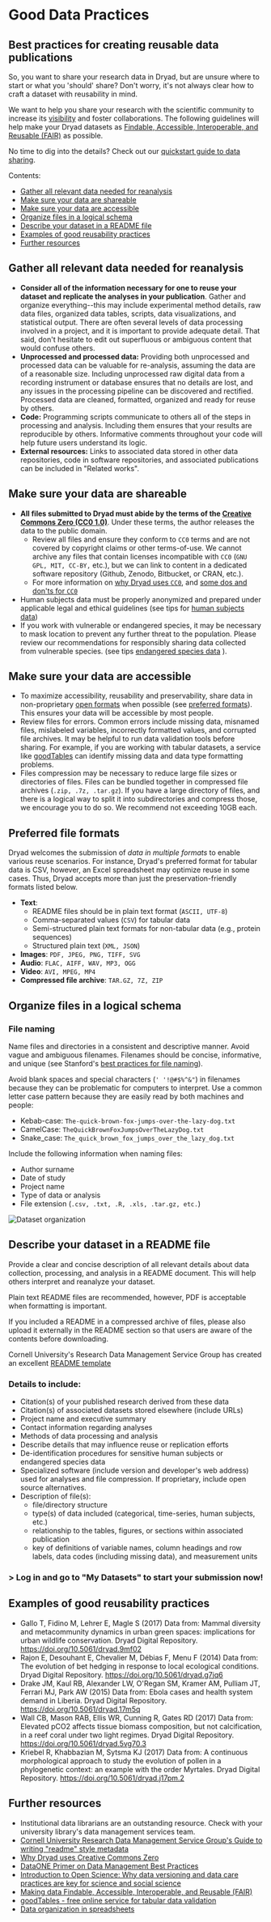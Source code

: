 <h1>Good Data Practices</h1>

<h2>Best practices for creating reusable data publications</h2>

<p>So, you want to share your research data in Dryad, but are unsure where to start or what you 'should' share? Don't worry, it's not always clear how to craft a dataset with reusability in mind.</p>

<p>We want to help you share your research with the scientific community to increase its <a href="https://peerj.com/articles/175/">visibility</a> and foster collaborations. The following guidelines will help make your Dryad datasets as <a href="https://www.force11.org/group/fairgroup/fairprinciples">Findable, Accessible, Interoperable, and Reusable (FAIR)</a> as possible.</p>

<p>No time to dig into the details? Check out our <a href="/docs/QuickstartGuideToDataSharing.pdf">quickstart guide to data sharing</a>.</p>

<p class="toc_title">Contents:</p>
<ul>
  <li><a href="#gather">Gather all relevant data needed for reanalysis</a></li>
  <li><a href="#shareable">Make sure your data are shareable</a></li>
  <li><a href="#accessible">Make sure your data are accessible</a></li>
  <li><a href="#organize">Organize files in a logical schema</a></li>
  <li><a href="#describe">Describe your dataset in a README file</a></li>
  <li><a href="#examples">Examples of good reusability practices</a></li>
  <li><a href="#resources">Further resources</a></li>
</ul>



<h2 id="gather">Gather all relevant data needed for reanalysis</h2>

<ul>
<li><strong>Consider all of the information necessary for one to reuse your dataset and replicate the analyses in your publication</strong>. Gather and organize everything--this may include experimental method details, raw data files, organized data tables, scripts, data visualizations, and statistical output. There are often several levels of data processing involved in a project, and it is important to provide adequate detail. That said, don't hesitate to edit out superfluous or ambiguous content that would confuse others.</li>
<li><strong>Unprocessed and processed data:</strong> Providing both unprocessed and processed data can be valuable for re-analysis, assuming the data are of a reasonable size. Including unprocessed raw digital data from a recording instrument or database ensures that no details are lost, and any issues in the processing pipeline can be discovered and rectified. Processed data are cleaned, formatted, organized and ready for reuse by others. </li>
<li><strong>Code:</strong> Programming scripts communicate to others all of the steps in processing and analysis. Including them ensures that your results are reproducible by others. Informative comments throughout your code will help future users understand its logic.</li>
<li><strong>External resources:</strong> Links to associated data stored in other data repositories, code in software repositories, and associated publications can be included in "Related works".</li>
</ul>


<h2>Make sure your data are shareable<a name="shareable"></a></h2>

<ul>
<li><strong>All files submitted to Dryad must abide by the terms of the <a href="https://creativecommons.org/publicdomain/zero/1.0/">Creative Commons Zero (CC0 1.0)</a></strong>. Under these terms, the author releases the data to the public domain.
<ul><li>Review all files and ensure they conform to <code>CC0</code> terms and are not covered by copyright claims or other terms-of-use. We cannot archive any files that contain licenses incompatible with <code>CC0</code> (<code>GNU GPL, MIT, CC-BY,</code> etc.), but we can link to content in a dedicated software repository (Github, Zenodo, Bitbucket, or CRAN, etc.). </li>
<li>For more information on <a href="https://blog.datadryad.org/2011/10/05/why-does-dryad-use-cc0/">why Dryad uses <code>CC0</code></a>, and <a href="https://blog.datadryad.org/2017/09/11/some-dos-and-donts-for-cc0/">some dos and don'ts for <code>CC0</code></a></li></ul></li>
<li>Human subjects data must be properly anonymized and prepared under applicable legal and ethical guidelines (see tips for <a href="/docs/HumanSubjectsData.pdf">human subjects data</a>)</li>
<li>If you work with vulnerable or endangered species, it may be necessary to mask location to prevent any further threat to the population. Please review our recommendations for responsibly sharing data collected from vulnerable species. (see tips <a href="/docs/EndangeredSpeciesData.pdf">endangered species data</a> ).</li>
</ul>




<h2>Make sure your data are accessible<a name="accessible"></a></h2>

<ul>
<li>To maximize accessibility, reusability and preservability, share data in non-proprietary <a href="https://en.wikipedia.org/wiki/Open_format">open formats</a> when possible (see <a href="#formats">preferred formats</a>). This ensures your data will be accessible by most people.</li>
<li>Review files for errors. Common errors include missing data, misnamed files, mislabeled variables, incorrectly formatted values, and corrupted file archives. It may be helpful to run data validation tools before sharing. For example, if you are working with tabular datasets, a service like <a href="https://goodtables.io/">goodTables</a> can identify missing data and data type formatting problems.</li>
<li>Files compression may be necessary to reduce large file sizes or directories of files. Files can be bundled together in compressed file archives (<code>.zip, .7z, .tar.gz</code>). If you have a large directory of files, and there is a logical way to split it into subdirectories and compress those, we encourage you to do so. We recommend not exceeding 10GB each.</li>
</ul>


<h2>Preferred file formats<a name="formats"></a></h2>

<p>Dryad welcomes the submission of <em>data in multiple formats</em> to enable various reuse scenarios. For instance, Dryad's preferred format for tabular data is CSV, however, an Excel spreadsheet may optimize reuse in some cases. Thus, Dryad accepts more than just the preservation-friendly formats listed below.</p>

<ul>
<li><strong>Text</strong>:
<ul><li>README files should be in plain text format (<code>ASCII, UTF-8</code>)</li>
<li>Comma-separated values (<code>CSV</code>) for tabular data</li>
<li>Semi-structured plain text formats for non-tabular data (e.g., protein sequences)</li>
<li>Structured plain text (<code>XML, JSON</code>)</li></ul></li>
<li><strong>Images</strong>: <code>PDF, JPEG, PNG, TIFF, SVG</code></li>
<li><strong>Audio</strong>: <code>FLAC, AIFF, WAV, MP3, OGG</code></li>
<li><strong>Video</strong>: <code>AVI, MPEG, MP4</code></li>
<li><strong>Compressed file archive</strong>: <code>TAR.GZ, 7Z, ZIP</code></li>
</ul>


<h2 id="organize">Organize files in a logical schema</h2>

<h3>File naming</h3>

<p>Name files and directories in a consistent and descriptive manner. Avoid vague and ambiguous filenames. Filenames should be concise, informative, and unique (see Stanford's <a href="https://library.stanford.edu/research/data-management-services/data-best-practices/best-practices-file-naming">best practices for file naming</a>).</p>

<p>Avoid blank spaces and special characters (<code>' '!@#$%^&amp;"</code>) in filenames because they can be problematic for computers to interpret. Use a common letter case pattern because they are easily read by both machines and people:</p>

<ul>
<li>Kebab-case: <code>The-quick-brown-fox-jumps-over-the-lazy-dog.txt</code></li>
<li>CamelCase: <code>TheQuickBrownFoxJumpsOverTheLazyDog.txt</code></li>
<li>Snake_case: <code>The_quick_brown_fox_jumps_over_the_lazy_dog.txt</code></li>
</ul>

<p>Include the following information when naming files:</p>

<ul>
<li>Author surname</li>
<li>Date of study</li>
<li>Project name</li>
<li>Type of data or analysis</li>
<li>File extension (<code>.csv, .txt, .R, .xls, .tar.gz, etc.</code>)</li>
</ul>


<img src="/images/dataset-structure.jpeg" alt="Dataset organization">



<h2 id="describe">Describe your dataset in a README file</h2>

<p>Provide a clear and concise description of all relevant details about data collection, processing, and analysis in a README document. This will help others interpret and reanalyze your dataset.</p>

<p>Plain text README files are recommended, however, PDF is acceptable when formatting is important.</p>

<p>If you included a README in a compressed archive of files, please also upload it externally in the README section so that users are aware of the contents before downloading. </p>

<p>Cornell University's Research Data Management Service Group has created an excellent <a href="https://data.research.cornell.edu/content/readme">README template</a></p>

<h3>Details to include:</h3>

<ul>
<li>Citation(s) of your published research derived from these data</li>
<li>Citation(s) of associated datasets stored elsewhere (include URLs)</li>
<li>Project name and executive summary</li>
<li>Contact information regarding analyses</li>
<li>Methods of data processing and analysis</li>
<li>Describe details that may influence reuse or replication efforts</li>
<li>De-identification procedures for sensitive human subjects or endangered species data</li>
<li>Specialized software (include version and developer's web address) used for analyses and file compression. If proprietary, include open source alternatives.</li>
<li>Description of file(s):
<ul><li>file/directory structure</li>
<li>type(s) of data included (categorical, time-series, human subjects, etc.)</li>
<li>relationship to the tables, figures, or sections within associated publication</li>
<li>key of definitions of variable names, column headings and row labels, data codes (including missing data), and measurement units</li></ul></li>
</ul>




<h3>> Log in and go to "My Datasets" to start your submission now! </h3>


<h2 id="examples">Examples of good reusability practices</h2>

<ul>
<li>Gallo T, Fidino M, Lehrer E, Magle S (2017) Data from: Mammal diversity and metacommunity dynamics in urban green spaces: implications for urban wildlife conservation. Dryad Digital Repository. <a href="https://doi.org/10.5061/dryad.9mf02">https://doi.org/10.5061/dryad.9mf02</a></li>
<li>Rajon E, Desouhant E, Chevalier M, Débias F, Menu F (2014) Data from: The evolution of bet hedging in response to local ecological conditions. Dryad Digital Repository. <a href="https://doi.org/10.5061/dryad.g7jq6">https://doi.org/10.5061/dryad.g7jq6</a></li>
<li>Drake JM, Kaul RB, Alexander LW, O'Regan SM, Kramer AM, Pulliam JT, Ferrari MJ, Park AW (2015) Data from: Ebola cases and health system demand in Liberia. Dryad Digital Repository. <a href="https://doi.org/10.5061/dryad.17m5q">https://doi.org/10.5061/dryad.17m5q</a></li>
<li>Wall CB, Mason RAB, Ellis WR, Cunning R, Gates RD (2017) Data from: Elevated pCO2 affects tissue biomass composition, but not calcification, in a reef coral under two light regimes. Dryad Digital Repository. <a href="https://doi.org/10.5061/dryad.5vg70.3">https://doi.org/10.5061/dryad.5vg70.3</a></li>
<li>Kriebel R, Khabbazian M, Sytsma KJ (2017) Data from: A continuous morphological approach to study the evolution of pollen in a phylogenetic context: an example with the order Myrtales. Dryad Digital Repository. <a href="https://doi.org/10.5061/dryad.j17pm.2">https://doi.org/10.5061/dryad.j17pm.2</a></li>
</ul>


<h2 id="resources">Further resources</h2>

<ul>
<li>Institutional data librarians are an outstanding resource. Check with your university library's data management services team.</li>
<li><a href="https://data.research.cornell.edu/content/readme">Cornell University Research Data Management Service Group's Guide to writing "readme" style metadata</a></li>
<li><a href="https://blog.datadryad.org/2011/10/05/why-does-dryad-use-cc0/">Why Dryad uses Creative Commons Zero</a></li>
<li><a href="https://www.dataone.org/sites/all/documents/DataONE_BP_Primer_020212.pdf">DataONE Primer on Data Management Best Practices</a></li>
<li><a href="http://blogs.lse.ac.uk/impactofsocialsciences/2015/02/09/data-versioning-open-science/">Introduction to Open Science: Why data versioning and data care practices are key for science and social science</a></li>
<li><a href="https://www.force11.org/group/fairgroup/fairprinciples">Making data Findable, Accessible, Interoperable, and Reusable (FAIR)</a></li>
<li><a href="https://try.goodtables.io/">goodTables - free online service for tabular data validation</a></li>
<li><a href="http://www.tandfonline.com/doi/full/10.1080/00031305.2017.1375989">Data organization in spreadsheets</a></li>
</ul>
